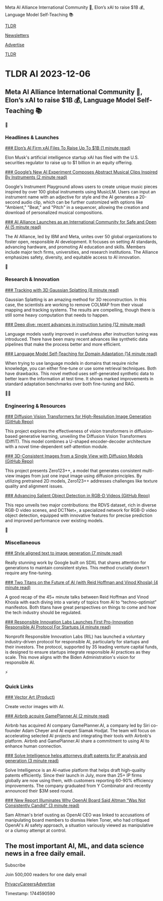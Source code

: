 Meta AI Alliance International Community 🤝, Elon’s xAI to raise $1B 💰, Language Model Self-Teaching 📚

[TLDR](/)

[Newsletters](/newsletters)

[Advertise](https://advertise.tldr.tech/)

[TLDR](/)

# TLDR AI 2023-12-06

## Meta AI Alliance International Community 🤝, Elon’s xAI to raise $1B 💰, Language Model Self-Teaching 📚

🚀

### Headlines & Launches

[### Elon’s AI Firm xAI Files To Raise Up To $1B (1 minute read)](https://finance.yahoo.com/news/elon-musks-xai-files-raise-193558630.html?utm_source=tldrai)

Elon Musk's artificial intelligence startup xAI has filed with the U.S. securities regulator to raise up to $1 billion in an equity offering.

[### Google’s New AI Experiment Composes Abstract Musical Clips Inspired By Instruments (2 minute read)](https://www.engadget.com/googles-new-ai-experiment-composes-abstract-musical-clips-inspired-by-instruments-203732054.html?src=rss&amp;utm_source=tldrai)

Google's Instrument Playground allows users to create unique music pieces inspired by over 100 global instruments using MusicLM. Users can input an instrument name with an adjective for style and the AI generates a 20-second audio clip, which can be further customized with options like "Ambient," "Beat," and "Pitch" in a sequencer, allowing the creation and download of personalized musical compositions.

[### AI Alliance Launches as an International Community for Safe and Open AI (5 minute read)](https://ai.meta.com/blog/ai-alliance/?utm_source=tldrai)

The AI Alliance, led by IBM and Meta, unites over 50 global organizations to foster open, responsible AI development. It focuses on setting AI standards, advancing hardware, and promoting AI education and skills. Members include major tech firms, universities, and research institutions. The Alliance emphasizes safety, diversity, and equitable access to AI innovation.

🧠

### Research & Innovation

[### Tracking with 3D Gaussian Splatting (8 minute read)](https://spla-tam.github.io/?utm_source=tldrai)

Gaussian Splatting is an amazing method for 3D reconstruction. In this case, the scientists are working to remove COLMAP from their visual mapping and tracking systems. The results are compelling, though there is still some heavy computation that needs to happen.

[### Deep dive: recent advances in instruction tuning (12 minute read)](https://gaotianyu.xyz/blog/2023/11/30/instruction-tuning/?utm_source=tldrai)

Language models vastly improved in usefulness after instruction tuning was introduced. There have been many recent advances like synthetic data pipelines that make the process better and more efficient.

[### Language Model Self-Teaching for Domain Adaptation (14 minute read)](https://morph.so/blog/self-teaching/?utm_source=tldrai)

When trying to use language models in domains that require niche knowledge, you can either fine-tune or use some retrieval techniques. Both have drawbacks. This novel method uses self-generated synthetic data to better learn the information at test time. It shows marked improvements in standard adaptation benchmarks over both fine-tuning and RAG.

👨‍💻

### Engineering & Resources

[### Diffusion Vision Transformers for High-Resolution Image Generation (GitHub Repo)](https://github.com/nvlabs/diffit?utm_source=tldrai)

This project explores the effectiveness of vision transformers in diffusion-based generative learning, unveiling the Diffusion Vision Transformers (DiffiT). This model combines a U-shaped encoder-decoder architecture with a novel time-dependent self-attention module.

[### 3D-Consistent Images from a Single View with Diffusion Models (GitHub Repo)](https://github.com/sudo-ai-3d/zero123plus?utm_source=tldrai)

This project presents Zero123++, a model that generates consistent multi-view images from just one input image using diffusion principles. By utilizing pretrained 2D models, Zero123++ addresses challenges like texture quality and alignment issues.

[### Advancing Salient Object Detection in RGB-D Videos (GitHub Repo)](https://github.com/kerenfu/rdvs?utm_source=tldrai)

This repo unveils two major contributions: the RDVS dataset, rich in diverse RGB-D video scenes, and DCTNet+, a specialized network for RGB-D video object detection, equipped with innovative features for precise prediction and improved performance over existing models.

🎁

### Miscellaneous

[### Style aligned text to image generation (7 minute read)](https://style-aligned-gen.github.io/?utm_source=tldrai)

Really stunning work by Google built on SDXL that shares attention for generations to maintain consistent styles. This method crucially doesn't require any fine-tuning.

[### Two Titans on the Future of AI (with Reid Hoffman and Vinod Khosla) (4 minute read)](https://www.newcomer.co/p/two-titans-on-the-future-of-ai-with?utm_source=tldrai)

A good recap of the 45+ minute talks between Reid Hoffman and Vinod Khosla with each diving into a variety of topics from AI to “techno-optimist” manifestos. Both titans have great perspectives on things to come and how the tech industry should be regulated.

[### Responsible Innovation Labs Launches First Pro-Innovation Responsible AI Protocol For Startups (4 minute read)](https://www.rilabs.org/news/responsible-ai-protocol-launch?utm_source=tldrai)

Nonprofit Responsible Innovation Labs (RIL) has launched a voluntary industry-driven protocol for responsible AI, particularly for startups and their investors. The protocol, supported by 35 leading venture capital funds, is designed to ensure startups integrate responsible AI practices as they scale. This move aligns with the Biden Administration's vision for responsible AI.

⚡️

### Quick Links

[### Vector Art (Product)](https://vectorart.ai/?utm_source=tldrai)

Create vector images with AI.

[### Airbnb acquire GamePlanner.AI (2 minute read)](https://news.airbnb.com/airbnb-has-acquired-gameplanner-ai?utm_source=tldrai)

Airbnb has acquired AI company GamePlanner.AI, a company led by Siri co-founder Adam Cheyer and AI expert Siamak Hodjat. The team will focus on accelerating selected AI projects and integrating their tools with Airbnb's platform. Airbnb and GamePlanner.AI share a commitment to using AI to enhance human connection.

[### Solve Intelligence helps attorneys draft patents for IP analysis and generation (3 minute read)](https://techcrunch.com/2023/11/28/solve-intelligences-ai-solution-helps-attorneys-draft-patents-for-ip-analysis-and-generation/?utm_source=tldrai)

Solve Intelligence is an AI-native platform that helps draft high-quality patents efficiently. Since their launch in July, more than 25+ IP firms globally are now using them, with customers reporting 60-90% efficiency improvements. The company graduated from Y Combinator and recently announced their $3M seed round.

[### New Report Illuminates Why OpenAI Board Said Altman “Was Not Consistently Candid” (3 minute read)](https://arstechnica.com/ai/2023/12/openai-board-reportedly-felt-manipulated-by-ceo-altman/?utm_source=tldrai)

Sam Altman's brief ousting as OpenAI CEO was linked to accusations of manipulating board members to dismiss Helen Toner, who had critiqued OpenAI's AI safety approach, a situation variously viewed as manipulative or a clumsy attempt at control.

## The most important AI, ML, and data science news in a free daily email.

Subscribe

Join 500,000 readers for one daily email

[Privacy](/privacy)[Careers](https://jobs.ashbyhq.com/tldr.tech)[Advertise](/ai/advertise)

Timestamp: 1744590590